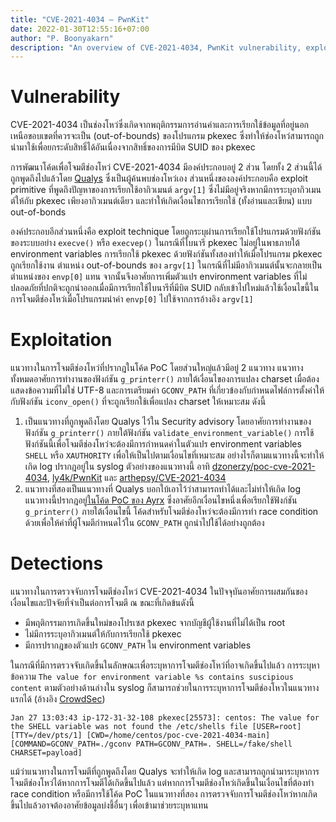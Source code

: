 ```yaml
---
title: "CVE-2021-4034 — PwnKit"
date: 2022-01-30T12:55:16+07:00
author: "P. Boonyakarn"
description: "An overview of CVE-2021-4034, PwnKit vulnerability, exploit primitive, strategies and detections"
---
```


# Vulnerability

CVE-2021-4034 เป็นช่องโหว่ซึ่งเกิดจากพฤติกรรมการอ่านค่าและการเรียกใช้ข้อมูลที่อยู่นอกเหนือขอบเขตที่ควรจะเป็น (out-of-bounds) ของโปรแกรม pkexec ซึ่งทำให้ช่องโหว่สามารถถูกนำมาใช้เพื่อยกระดับสิทธิ์ได้อันเนื่องจากสิทธิ์ของการมีบิต SUID ของ pkexec

การพัฒนาโค้ดเพื่อโจมตีช่องโหว่ CVE-2021-4034 มีองค์ประกอบอยู่ 2 ส่วน โดยทั้ง 2 ส่วนนี้ได้ถูกพูดถึงไปแล้วโดย [Qualys](https://www.qualys.com/2022/01/25/cve-2021-4034/pwnkit.txt) ซึ่งเป็นผู้ค้นพบช่องโหว่เอง ส่วนหนึ่งขององค์ประกอบคือ exploit primitive ที่พูดถึงปัญหาของการเรียกใช้อากิวเมนต์ `argv[1]` ซึ่งไม่มีอยู่จริงหากมีการระบุอากิวเมนต์ให้กับ pkexec เพียงอากิวเมนต์เดียว และทำให้เกิดเงื่อนไขการเรียกใช้ (ทั้งอ่านและเขียน) แบบ out-of-bonds

องค์ประกอบอีกส่วนหนึ่งคือ exploit technique โดยถูกระบุผ่านการเรียกใช้โปรแกรมด้วยฟังก์ชันของระบบอย่าง `execve()` หรือ `execvep()` ในกรณีที่ไบนารี pkexec ไม่อยู่ในพาธภายใต้ environment variables การเรียกใช้ pkexec ด้วยฟังก์ชันทั้งสองทำให้เมื่อโปรแกรม pkexec ถูกเรียกใช้งาน ตำแหน่ง out-of-bounds ของ `argv[1]` ในกรณีที่ไม่มีอากิวเมนต์นั้นจะกลายเป็นตำแหน่งของ `envp[0]` แทน จากนั้นจึงอาศัยการเพิ่มตัวแปร environment variables ที่ไม่ปลอดภัยที่ปกติจะถูกนำออกเมื่อมีการเรียกใช้ไบนารีที่มีบิต SUID กลับเข้าไปใหม่แล้วใช้เงื่อนไขนี้ในการโจมตีช่องโหว่เมื่อโปรแกรมนำค่า `envp[0]` ไปใช้จากการอ้างอิง `argv[1]`

# Exploitation

แนวทางในการโจมตีช่องโหว่ที่ปรากฎในโค้ด PoC โดยส่วนใหญ่แล้วมีอยู่ 2 แนวทาง แนวทางทั้งหมดอาศัยการทำงานของฟังก์ชัน `g_printerr()` ภายใต้เงื่อนไของการแปลง charset เมื่อต้องแสดงข้อความที่ไม่ใช่ UTF-8 และการเตรียมค่า `GCONV_PATH` ที่เกี่ยวข้องกับกำหนดไฟล์การตั้งค่าให้กับฟังก์ชัน `iconv_open()` ที่จะถูกเรียกใช้เพื่อแปลง charset ให้เหมาะสม ดังนี้

1. เป็นแนวทางที่ถูกพูดถึงโดย Qualys ไว้ใน Security advisory โดยอาศัยการทำงานของฟังก์ชัน `g_printerr()` ภายใต้ฟังก์ชัน `validate_environment_variable()` การใช้ฟังก์ชันนี้เพื่อโจมตีช่องโหว่จะต้องมีการกำหนดค่าในตัวแปร environment variables `SHELL` หรือ `XAUTHORITY` เพื่อให้เป็นไปตามเงื่อนไขที่เหมาะสม อย่างไรก็ตามแนวทางนี้จะทำให้เกิด log ปรากฎอยู่ใน syslog ตัวอย่างของแนวทางนี้ อาทิ [dzonerzy/poc-cve-2021-4034](https://github.com/dzonerzy/poc-cve-2021-4034), [ly4k/PwnKit](https://github.com/ly4k/PwnKit) และ [arthepsy/CVE-2021-4034](https://github.com/arthepsy/CVE-2021-4034)
2. แนวทางที่สองเป็นแนวทางที่ Qualys บอกใบ้เอาไว้ว่าสามารถทำได้และไม่ทำให้เกิด log แนวทางนี้ปรากฎอยู่[ในโค้ด PoC ของ Ayrx](https://www.ayrx.me/pwnkit-no-logs/) ซึ่งอาศัยอีกเงื่อนไขหนึ่งเพื่อเรียกใช้ฟังก์ชัน `g_printerr()` ภายใต้เงื่อนไขนี้ โค้ดสำหรับโจมตีช่องโหว่จะต้องมีการทำ race condition ด้วยเพื่อให้ค่าที่ผู้โจมตีกำหนดไว้ใน `GCONV_PATH` ถูกนำไปใช้ได้อย่างถูกต้อง

# Detections

แนวทางในการตรวจจับการโจมตีช่องโหว่ CVE-2021-4034 ในปัจจุบันอาศัยการผสมกันของเงื่อนไขและปัจจัยที่จำเป็นต่อการโจมตี ณ ขณะที่เกิดข้นดังนี้

- มีพฤติกรรมการเกิดขึ้นใหม่ของโปรเซส pkexec จากบัญชีผู้ใช้งานที่ไม่ได้เป็น root
- ไม่มีการระบุอากิวเมนต์ให้กับการเรียกใช้ pkexec
- มีการปรากฎของตัวแปร `GCONV_PATH` ใน environment variables

ในกรณีที่มีการตรวจจับเกิดขึ้นในลักษณะเพื่อระบุหาการโจมตีช่องโหว่ที่อาจเกิดขึ้นไปแล้ว การระบุหาข้อความ `The value for environment variable %s contains suscipious content` ตามตัวอย่างด้านล่างใน syslog ก็สามารถช่วยในการระบุหาการโจมตีช่องโหวในแนวทางแรกได้ (อ้างอิง [CrowdSec](https://crowdsec.net/blog/pwnkit-avoid-privilege-escalation-with-crowdsec/))

```
Jan 27 13:03:43 ip-172-31-32-108 pkexec[25573]: centos: The value for the SHELL variable was not found the /etc/shells file [USER=root] [TTY=/dev/pts/1] [CWD=/home/centos/poc-cve-2021-4034-main] [COMMAND=GCONV_PATH=./gconv PATH=GCONV_PATH=. SHELL=/fake/shell CHARSET=payload]
```

แม้ว่าแนวทางในการโจมตีที่ถูกพูดถึงโดย Qualys จะทำให้เกิด log และสามารถถูกนำมาระบุหาการโจมตีช่องโหว่ได้หากการโจมตีได้เกิดขึ้นไปแล้ว แต่หากการโจมตีช่องโหว่เกิดขึ้นในเงื่อนไขที่ต้องทำ race condition หรือมีการใช้โค้ด PoC ในแนวทางที่สอง การตรวจจับการโจมตีช่องโหว่หากเกิดขึ้นไปแล้วอาจต้องอาศัยข้อมูลบ่งชี้อื่นๆ เพื่อเข้ามาช่วยระบุหาแทน
